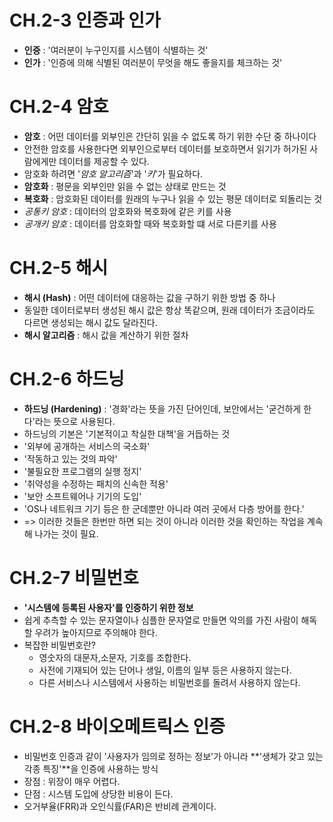 # CH.2-3 인증과 인가

- **인증** : '여러분이 누구인지를 시스템이 식별하는 것'
- **인가** : '인증에 의해 식별된 여러분이 무엇을 해도 좋을지를 체크하는 것'



# CH.2-4 암호

- **암호** : 어떤 데이터를 외부인은 간단히 읽을 수 없도록 하기 위한 수단 중 하나이다
- 안전한 암호를 사용한다면 외부인으로부터 데이터를 보호하면서 읽기가 허가된 사람에게만 데이터를 제공할 수 있다.
- 암호화 하려면 '*암호 알고리즘*'과 '*키*'가 필요하다.
- **암호화** : 평문을 외부인만 읽을 수 없는 상태로 만드는 것
- **복호화** : 암호화된 데이터를 원래의 누구나 읽을 수 있는 평문 데이터로 되돌리는 것
- *공통키 암호* : 데이터의 암호화와 복호화에 같은 키를 사용
- *공개키 암호* : 데이터를 암호화할 때와 복호화할 떄 서로 다른키를 사용



# CH.2-5 해시

- **해시 (Hash)** : 어떤 데이터에 대응하는 값을 구하기 위한 방법 중 하나
- 동일한 데이터로부터 생성된 해시 값은 항상 똑같으며, 원래 데이터가 조금이라도 다르면 생성되는 해시 값도 달라진다.
- **해시 알고리즘** : 해시 값을 계산하기 위한 절차



# CH.2-6 하드닝

- **하드닝 (Hardening)** : '경화'라는 뜻을 가진 단어인데, 보안에서는 '굳건하게 한다'라는 뜻으로 사용된다.
- 하드닝의 기본은 '기본적이고 착실한 대책'을 거듭하는 것
- '외부에 공개하는 서비스의 국소화'
- '작동하고 있는 것의 파악'
- '불필요한 프로그램의 실행 정지'
- '취약성을 수정하는 패치의 신속한 적용'
- '보안 소프트웨어나 기기의 도입'
- 'OS나 네트워크 기기 등은 한 군데뿐만 아니라 여러 곳에서 다층 방어를 한다.'
- => 이러한 것들은 한번만 하면 되는 것이 아니라 이러한 것을 확인하는 작업을 계속해 나가는 것이 필요.



# CH.2-7 비밀번호

- **'시스템에 등록된 사용자'를 인증하기 위한 정보**
- 쉽게 추측할 수 있는 문자열이나 심플한 문자열로 만들면 악의를 가진 사람이 해독할 우려가 높아지므로 주의해야 한다.
- 복잡한 비밀번호란?
  - 영숫자의 대문자,소문자, 기호를 조합한다.
  - 사전에 기재되어 있는 단어나 생일, 이름의 일부 등은 사용하지 않는다.
  - 다른 서비스나 시스템에서 사용하는 비밀번호를 돌려서 사용하지 않는다.



# CH.2-8 바이오메트릭스 인증

- 비밀번호 인증과 같이 '사용자가 임의로 정하는 정보'가 아니라 **'생체가 갖고 있는 각종 특징'**을 인증에 사용하는 방식
- 장점 : 위장이 매우 어렵다. 
- 단점 : 시스템 도입에 상당한 비용이 든다.
- 오거부율(FRR)과 오인식률(FAR)은 반비례 관계이다.



